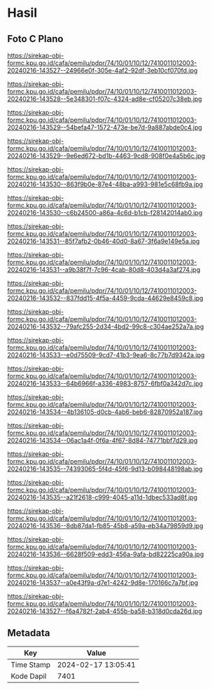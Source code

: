 # Hasil

## Foto C Plano

https://sirekap-obj-formc.kpu.go.id/cafa/pemilu/pdpr/74/10/01/10/12/7410011012003-20240216-143527--24966e0f-305e-4af2-92df-3eb10cf070fd.jpg

https://sirekap-obj-formc.kpu.go.id/cafa/pemilu/pdpr/74/10/01/10/12/7410011012003-20240216-143528--5e348301-f07c-4324-ad8e-cf05207c38eb.jpg

https://sirekap-obj-formc.kpu.go.id/cafa/pemilu/pdpr/74/10/01/10/12/7410011012003-20240216-143529--54befa47-1572-473e-be7d-9a887abde0c4.jpg

https://sirekap-obj-formc.kpu.go.id/cafa/pemilu/pdpr/74/10/01/10/12/7410011012003-20240216-143529--9e6ed672-bd1b-4463-9cd8-908f0e4a5b6c.jpg

https://sirekap-obj-formc.kpu.go.id/cafa/pemilu/pdpr/74/10/01/10/12/7410011012003-20240216-143530--863f9b0e-87e4-48ba-a993-981e5c68fb9a.jpg

https://sirekap-obj-formc.kpu.go.id/cafa/pemilu/pdpr/74/10/01/10/12/7410011012003-20240216-143530--c6b24500-a86a-4c6d-b1cb-f28142014ab0.jpg

https://sirekap-obj-formc.kpu.go.id/cafa/pemilu/pdpr/74/10/01/10/12/7410011012003-20240216-143531--85f7afb2-0b46-40d0-8a67-3f6a9e149e5a.jpg

https://sirekap-obj-formc.kpu.go.id/cafa/pemilu/pdpr/74/10/01/10/12/7410011012003-20240216-143531--a9b38f7f-7c96-4cab-80d8-403d4a3af274.jpg

https://sirekap-obj-formc.kpu.go.id/cafa/pemilu/pdpr/74/10/01/10/12/7410011012003-20240216-143532--837fdd15-4f5a-4459-9cda-44629e8459c8.jpg

https://sirekap-obj-formc.kpu.go.id/cafa/pemilu/pdpr/74/10/01/10/12/7410011012003-20240216-143532--79afc255-2d34-4bd2-99c8-c304ae252a7a.jpg

https://sirekap-obj-formc.kpu.go.id/cafa/pemilu/pdpr/74/10/01/10/12/7410011012003-20240216-143533--e0d75509-9cd7-41b3-9ea6-8c77b7d9342a.jpg

https://sirekap-obj-formc.kpu.go.id/cafa/pemilu/pdpr/74/10/01/10/12/7410011012003-20240216-143533--64b6966f-a336-4983-8757-6fbf0a342d7c.jpg

https://sirekap-obj-formc.kpu.go.id/cafa/pemilu/pdpr/74/10/01/10/12/7410011012003-20240216-143534--4b136105-d0cb-4ab6-beb6-82870952a187.jpg

https://sirekap-obj-formc.kpu.go.id/cafa/pemilu/pdpr/74/10/01/10/12/7410011012003-20240216-143534--06ac1a4f-0f6a-4f67-8d84-74771bbf7d29.jpg

https://sirekap-obj-formc.kpu.go.id/cafa/pemilu/pdpr/74/10/01/10/12/7410011012003-20240216-143535--74393065-5f4d-45f6-9d13-b098448198ab.jpg

https://sirekap-obj-formc.kpu.go.id/cafa/pemilu/pdpr/74/10/01/10/12/7410011012003-20240216-143535--a21f2618-c999-4045-a11d-1dbec533ad8f.jpg

https://sirekap-obj-formc.kpu.go.id/cafa/pemilu/pdpr/74/10/01/10/12/7410011012003-20240216-143536--8db87da1-fb85-45b8-a59a-eb34a79859d9.jpg

https://sirekap-obj-formc.kpu.go.id/cafa/pemilu/pdpr/74/10/01/10/12/7410011012003-20240216-143536--6628f509-edd3-456a-9afa-bd82225ca90a.jpg

https://sirekap-obj-formc.kpu.go.id/cafa/pemilu/pdpr/74/10/01/10/12/7410011012003-20240216-143537--a0e43f9a-d7e1-4242-9d8e-170166c7a7bf.jpg

https://sirekap-obj-formc.kpu.go.id/cafa/pemilu/pdpr/74/10/01/10/12/7410011012003-20240216-143527--f6a4782f-2ab4-455b-ba58-b318d0cda26d.jpg


## Metadata

| Key        | Value               |
| ---------- | ------------------- |
| Time Stamp | 2024-02-17 13:05:41 |
| Kode Dapil | 7401                |



